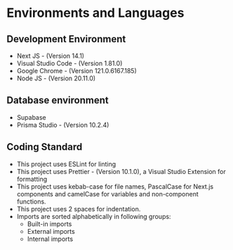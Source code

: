 # Environments and Languages

## Development Environment

- Next JS - (Version 14.1)
- Visual Studio Code - (Version 1.81.0)
- Google Chrome - (Version 121.0.6167.185)
- Node JS - (Version 20.11.0)

## Database environment

- Supabase
- Prisma Studio - (Version 10.2.4)

## Coding Standard

- This project uses ESLint for linting
- This project uses Prettier - (Version 10.1.0), a Visual Studio Extension for formatting
- This project uses kebab-case for file names, PascalCase for Next.js components and camelCase for variables and non-component functions.
- This project uses 2 spaces for indentation.
- Imports are sorted alphabetically in following groups:
  - Built-in imports
  - External imports
  - Internal imports
